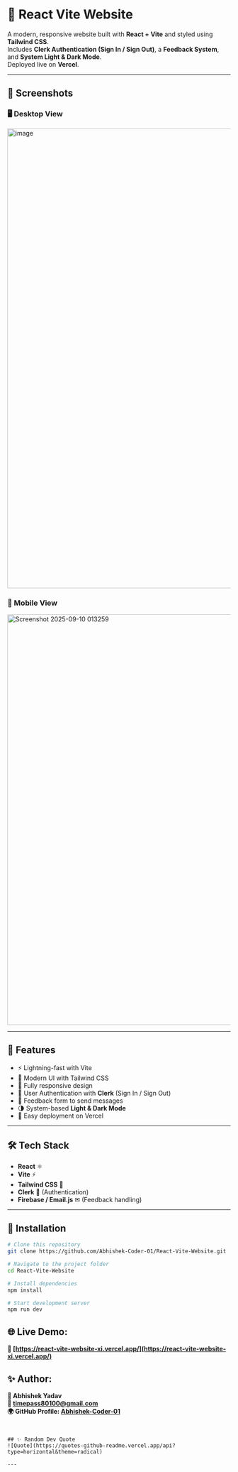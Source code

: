# 🚀 React Vite Website

A modern, responsive website built with **React + Vite** and styled using **Tailwind CSS**.  
Includes **Clerk Authentication (Sign In / Sign Out)**, a **Feedback System**, and **System Light & Dark Mode**.  
Deployed live on **Vercel**.

---

## 📸 Screenshots  

### 🖥️ Desktop View  
<img width="1876" height="1036" alt="image" src="https://github.com/user-attachments/assets/63a891da-23e3-4c62-ac95-85b4b46ed5e1" />
 
### 📱 Mobile View  
<img width="576" height="925" alt="Screenshot 2025-09-10 013259" src="https://github.com/user-attachments/assets/7fcb12c6-342b-4585-bf19-86e1aa4cf405" />

---

## 📌 Features
- ⚡ Lightning-fast with Vite
- 🎨 Modern UI with Tailwind CSS
- 📱 Fully responsive design
- 🔑 User Authentication with **Clerk** (Sign In / Sign Out)
- 📝 Feedback form to send messages
- 🌗 System-based **Light & Dark Mode**
- 🔗 Easy deployment on Vercel

---

## 🛠️ Tech Stack
- **React** ⚛️  
- **Vite** ⚡  
- **Tailwind CSS** 🎨  
- **Clerk** 🔑 (Authentication)  
- **Firebase / Email.js** ✉ (Feedback handling)  

---

## 📂 Installation

```bash
# Clone this repository
git clone https://github.com/Abhishek-Coder-01/React-Vite-Website.git

# Navigate to the project folder
cd React-Vite-Website

# Install dependencies
npm install

# Start development server
npm run dev

```

## 🌐 Live Demo:
**🔗 [https://react-vite-website-xi.vercel.app/](https://react-vite-website-xi.vercel.app/)**

## ✨ Author:
**👤 Abhishek Yadav**<br>
**📧 timepass80100@gmail.com**<br>
**🌍 GitHub Profile: [Abhishek-Coder-01](https://github.com/Abhishek-Coder-01)**


```


## ✨ Random Dev Quote
![Quote](https://quotes-github-readme.vercel.app/api?type=horizontal&theme=radical)

---